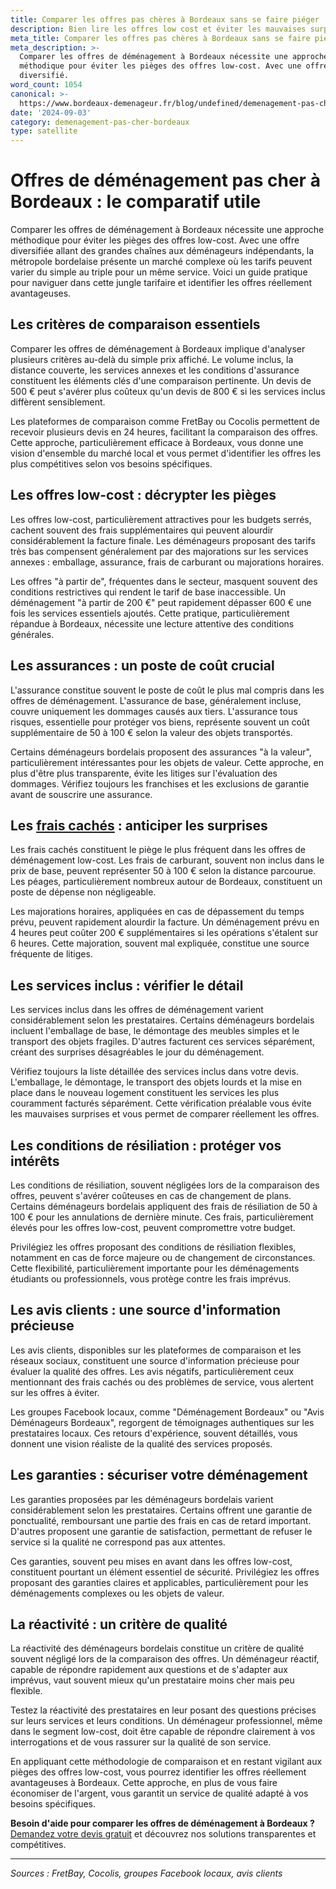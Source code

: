 ```yaml
---
title: Comparer les offres pas chères à Bordeaux sans se faire piéger
description: Bien lire les offres low cost et éviter les mauvaises surprises.
meta_title: Comparer les offres pas chères à Bordeaux sans se faire piéger
meta_description: >-
  Comparer les offres de déménagement à Bordeaux nécessite une approche
  méthodique pour éviter les pièges des offres low-cost. Avec une offre
  diversifié.
word_count: 1054
canonical: >-
  https://www.bordeaux-demenageur.fr/blog/undefined/demenagement-pas-cher-comparatif-bordeaux
date: '2024-09-03'
category: demenagement-pas-cher-bordeaux
type: satellite
---
```



# Offres de déménagement pas cher à Bordeaux : le comparatif utile

Comparer les offres de déménagement à Bordeaux nécessite une approche méthodique pour éviter les pièges des offres low-cost. Avec une offre diversifiée allant des grandes chaînes aux déménageurs indépendants, la métropole bordelaise présente un marché complexe où les tarifs peuvent varier du simple au triple pour un même service. Voici un guide pratique pour naviguer dans cette jungle tarifaire et identifier les offres réellement avantageuses.

## Les critères de comparaison essentiels

Comparer les offres de déménagement à Bordeaux implique d'analyser plusieurs critères au-delà du simple prix affiché. Le volume inclus, la distance couverte, les services annexes et les conditions d'assurance constituent les éléments clés d'une comparaison pertinente. Un devis de 500 € peut s'avérer plus coûteux qu'un devis de 800 € si les services inclus diffèrent sensiblement.

Les plateformes de comparaison comme FretBay ou Cocolis permettent de recevoir plusieurs devis en 24 heures, facilitant la comparaison des offres. Cette approche, particulièrement efficace à Bordeaux, vous donne une vision d'ensemble du marché local et vous permet d'identifier les offres les plus compétitives selon vos besoins spécifiques.

## Les offres low-cost : décrypter les pièges

Les offres low-cost, particulièrement attractives pour les budgets serrés, cachent souvent des frais supplémentaires qui peuvent alourdir considérablement la facture finale. Les déménageurs proposant des tarifs très bas compensent généralement par des majorations sur les services annexes : emballage, assurance, frais de carburant ou majorations horaires.

Les offres "à partir de", fréquentes dans le secteur, masquent souvent des conditions restrictives qui rendent le tarif de base inaccessible. Un déménagement "à partir de 200 €" peut rapidement dépasser 600 € une fois les services essentiels ajoutés. Cette pratique, particulièrement répandue à Bordeaux, nécessite une lecture attentive des conditions générales.

## Les assurances : un poste de coût crucial

L'assurance constitue souvent le poste de coût le plus mal compris dans les offres de déménagement. L'assurance de base, généralement incluse, couvre uniquement les dommages causés aux tiers. L'assurance tous risques, essentielle pour protéger vos biens, représente souvent un coût supplémentaire de 50 à 100 € selon la valeur des objets transportés.

Certains déménageurs bordelais proposent des assurances "à la valeur", particulièrement intéressantes pour les objets de valeur. Cette approche, en plus d'être plus transparente, évite les litiges sur l'évaluation des dommages. Vérifiez toujours les franchises et les exclusions de garantie avant de souscrire une assurance.

## Les [frais cachés](/blog/prix/frais-caches-demenagement) : anticiper les surprises

Les frais cachés constituent le piège le plus fréquent dans les offres de déménagement low-cost. Les frais de carburant, souvent non inclus dans le prix de base, peuvent représenter 50 à 100 € selon la distance parcourue. Les péages, particulièrement nombreux autour de Bordeaux, constituent un poste de dépense non négligeable.

Les majorations horaires, appliquées en cas de dépassement du temps prévu, peuvent rapidement alourdir la facture. Un déménagement prévu en 4 heures peut coûter 200 € supplémentaires si les opérations s'étalent sur 6 heures. Cette majoration, souvent mal expliquée, constitue une source fréquente de litiges.

## Les services inclus : vérifier le détail

Les services inclus dans les offres de déménagement varient considérablement selon les prestataires. Certains déménageurs bordelais incluent l'emballage de base, le démontage des meubles simples et le transport des objets fragiles. D'autres facturent ces services séparément, créant des surprises désagréables le jour du déménagement.

Vérifiez toujours la liste détaillée des services inclus dans votre devis. L'emballage, le démontage, le transport des objets lourds et la mise en place dans le nouveau logement constituent les services les plus couramment facturés séparément. Cette vérification préalable vous évite les mauvaises surprises et vous permet de comparer réellement les offres.

## Les conditions de résiliation : protéger vos intérêts

Les conditions de résiliation, souvent négligées lors de la comparaison des offres, peuvent s'avérer coûteuses en cas de changement de plans. Certains déménageurs bordelais appliquent des frais de résiliation de 50 à 100 € pour les annulations de dernière minute. Ces frais, particulièrement élevés pour les offres low-cost, peuvent compromettre votre budget.

Privilégiez les offres proposant des conditions de résiliation flexibles, notamment en cas de force majeure ou de changement de circonstances. Cette flexibilité, particulièrement importante pour les déménagements étudiants ou professionnels, vous protège contre les frais imprévus.

## Les avis clients : une source d'information précieuse

Les avis clients, disponibles sur les plateformes de comparaison et les réseaux sociaux, constituent une source d'information précieuse pour évaluer la qualité des offres. Les avis négatifs, particulièrement ceux mentionnant des frais cachés ou des problèmes de service, vous alertent sur les offres à éviter.

Les groupes Facebook locaux, comme "Déménagement Bordeaux" ou "Avis Déménageurs Bordeaux", regorgent de témoignages authentiques sur les prestataires locaux. Ces retours d'expérience, souvent détaillés, vous donnent une vision réaliste de la qualité des services proposés.

## Les garanties : sécuriser votre déménagement

Les garanties proposées par les déménageurs bordelais varient considérablement selon les prestataires. Certains offrent une garantie de ponctualité, remboursant une partie des frais en cas de retard important. D'autres proposent une garantie de satisfaction, permettant de refuser le service si la qualité ne correspond pas aux attentes.

Ces garanties, souvent peu mises en avant dans les offres low-cost, constituent pourtant un élément essentiel de sécurité. Privilégiez les offres proposant des garanties claires et applicables, particulièrement pour les déménagements complexes ou les objets de valeur.

## La réactivité : un critère de qualité

La réactivité des déménageurs bordelais constitue un critère de qualité souvent négligé lors de la comparaison des offres. Un déménageur réactif, capable de répondre rapidement aux questions et de s'adapter aux imprévus, vaut souvent mieux qu'un prestataire moins cher mais peu flexible.

Testez la réactivité des prestataires en leur posant des questions précises sur leurs services et leurs conditions. Un déménageur professionnel, même dans le segment low-cost, doit être capable de répondre clairement à vos interrogations et de vous rassurer sur la qualité de son service.

En appliquant cette méthodologie de comparaison et en restant vigilant aux pièges des offres low-cost, vous pourrez identifier les offres réellement avantageuses à Bordeaux. Cette approche, en plus de vous faire économiser de l'argent, vous garantit un service de qualité adapté à vos besoins spécifiques.

**Besoin d'aide pour comparer les offres de déménagement à Bordeaux ?** [Demandez votre devis gratuit](https://moverz-bordeaux.fr/devis) et découvrez nos solutions transparentes et compétitives.

---

*Sources : FretBay, Cocolis, groupes Facebook locaux, avis clients*
